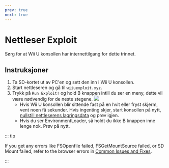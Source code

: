 ```yaml
---
prev: true
next: true
---
```


# Nettleser Exploit

Sørg for at Wii U konsollen har internettilgang for dette trinnet.

## Instruksjoner

1. Ta SD-kortet ut av PC'en og sett den inn i Wii U konsollen.
2. Start nettleseren og gå til `wiiuexploit.xyz`.
3. Trykk på `Run Exploit!` og hold B knappen intill du ser en meny, dette vil være nødvendig for de neste stegene.
   ![](/assets/img/guide/PLL.png)
   - Hvis Wii U konsollen blir sittende fast på en hvit eller fryst skjerm, vent noen få sekunder. Hvis ingenting skjer, start konsollen på nytt, [nullstill nettleserens lagringsdata](https://en-americas-support.nintendo.com/app/answers/detail/a_id/1507/~/how-to-delete-the-internet-browser-history) og prøv igjen.
   - Hvis du ser EnvironmentLoader, så holdt du ikke B knappen inne lenge nok. Prøv på nytt.

::: tip

If you get any errors like FSOpenfile failed, FSGetMountSource failed, or SD Mount failed, refer to the browser errors in [Common Issues and Fixes](../common-issues-fixes).

:::
